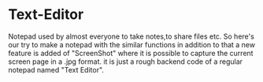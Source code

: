 # Text-Editor

 Notepad used by almost everyone to take notes,to share files etc.
So here's our try to make a notepad with the similar functions in addition to that a new feature is added of "ScreenShot" where it is possible to capture the current screen page in a .jpg format.
it is just a rough backend code of a regular notepad named "Text Editor".

